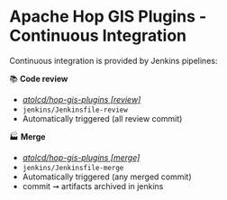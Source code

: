 # Apache Hop GIS Plugins - Continuous Integration

Continuous integration is provided by Jenkins pipelines:

📚 **Code review**
* *[atolcd/hop-gis-plugins [review]](https://jenkins.priv.atolcd.com/blue/organizations/jenkins/atolcd--hop-gis-plugins--review/activity)*
* `jenkins/Jenkinsfile-review`
* Automatically triggered (all review commit)

🏭 **Merge**
* *[atolcd/hop-gis-plugins [merge]](https://jenkins.priv.atolcd.com/blue/organizations/jenkins/atolcd--hop-gis-plugins--merge/activity)*
* `jenkins/Jenkinsfile-merge`
* Automatically triggered (any merged commit)
* commit ➞ artifacts archived in jenkins

